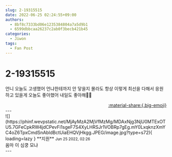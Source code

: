 ```yaml
---
slug: 2-19315515
date: 2022-06-25 02:24:55+09:00
authors:
  - 8bf8c7333bd06e1235384804a7a5d9b1
  - 6599dbbcaa26237c2ab0f3becb421b45
categories:
  - Jiwon
tags:
  - Fan Post
---
```


# 2-19315515

<div class="post-container" markdown="1">
<div class="content-container md-sidebar__scrollwrap" markdown="1">

언니 오늘도 고생했어 언냐한테까지 안 닿을지 몰라도 항상 이렇게 최선을 다해서 응원하고 있을게 오늘도 좋아했어 내일도 좋아해💞😍

</div>
</div>

<div style="text-align: right;" markdown="1">
<a href="https://weverse.io/fromis9/fanpost/2-19315515" style="text-align: right;">:material-share:{.big-emoji}</a>
</div>
---

<div class="comments-container md-sidebar__scrollwrap" markdown="1">
<div class="comment" markdown="1">
<div class='id-container' markdown="1">
![](https://phinf.wevpstatic.net/MjAyMzA2MjVfMzMg/MDAxNjg3NjU0MTExOTU5.7GFeCpkRW4jdCPevFi1sgeF7S4XyLHRSJr1VOBRp7gEg.mY0LxqknzXmYC4oZ6TpxCmdSnAbldBctUiaEHQVjHkgg.JPEG/image.jpg?type=s72){ loading=lazy }
**<span class="artist">지원</span>** <small>Jun 25 2022, 02:26</small><br>
</div>
<div class='comment-body' markdown="1">
옴마 이 심쿵 모냐
</div>
</div>
</div>
---
